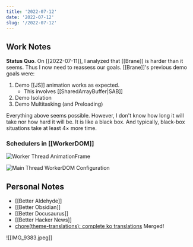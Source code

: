 ```yaml
---
title: '2022-07-12'
date: '2022-07-12'
slug: '/2022-07-12'
---
```


## Work Notes

**Status Quo**.
On [[2022-07-11]], I analyzed that [[Brane]] is harder than it seems.
Thus I now need to reassess our goals.
[[Brane]]'s previous demo goals were:

1. Demo [[JS]] animation works as expected.
   - This involves [[SharedArrayBuffer|SAB]]
2. Demo Isolation
3. Demo Multitasking (and Preloading)

Everything above seems possible.
However, I don't know how long it will take nor how hard it will be.
It is like a black box.
And typically, black-box situations take at least 4× more time.

### Schedulers in [[WorkerDOM]]

![Worker Thread AnimationFrame](Pasted%20image%2020220712015244.png)

![Main Thread WorkerDOM Configuration](Pasted%20image%2020220712015427.png)

## Personal Notes

- [[Better Aldehyde]]
- [[Better Obsidian]]
- [[Better Docusaurus]]
- [[Better Hacker News]]
- [chore\(theme-translations\): complete ko translations](https://github.com/facebook/docusaurus/pull/7762) Merged!

![[IMG_9383.jpeg]]

